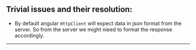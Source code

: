 Trivial issues and their resolution:
---

- By default angular `HttpClient` will expect data in json format from the server. So from the server we might nieed to format the response accordingly.

































----
